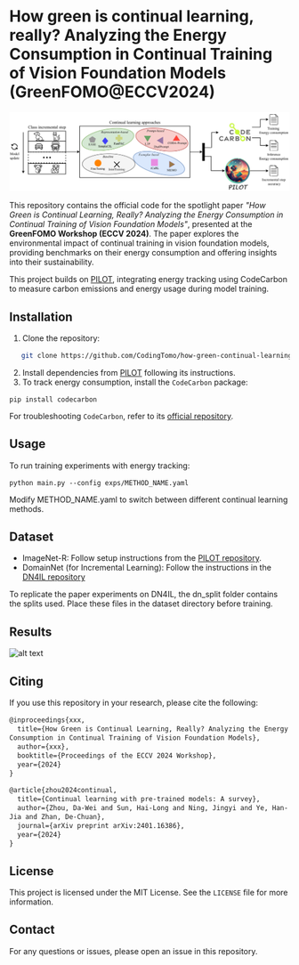 # How green is continual learning, really? Analyzing the Energy Consumption in Continual Training of Vision Foundation Models (GreenFOMO@ECCV2024)

![alt text](https://github.com/CodingTomo/how-green-continual-learning/blob/main/src/methodology.png?raw=true)

This repository contains the official code for the spotlight paper *"How Green is Continual Learning, Really? Analyzing the Energy Consumption in Continual Training of Vision Foundation Models"*, presented at the **GreenFOMO Workshop (ECCV 2024)**. The paper explores the environmental impact of continual training in vision foundation models, providing benchmarks on their energy consumption and offering insights into their sustainability.

This project builds on [PILOT](https://github.com/sun-hailong/LAMDA-PILOT), integrating energy tracking using CodeCarbon to measure carbon emissions and energy usage during model training.

## Installation
1. Clone the repository:
```bash
   git clone https://github.com/CodingTomo/how-green-continual-learning.git
```
2. Install dependencies from [PILOT](https://github.com/sun-hailong/LAMDA-PILOT) following its instructions.
3. To track energy consumption, install the ```CodeCarbon``` package:
```
pip install codecarbon
```
For troubleshooting ```CodeCarbon```, refer to its [official repository](https://github.com/mlco2/codecarbon).


## Usage
To run training experiments with energy tracking:
```
python main.py --config exps/METHOD_NAME.yaml
```
Modify METHOD_NAME.yaml to switch between different continual learning methods.

## Dataset
- ImageNet-R: Follow setup instructions from the [PILOT repository](https://github.com/sun-hailong/LAMDA-PILOT).
- DomainNet (for Incremental Learning): Follow the instructions in the [DN4IL repository](https://github.com/NeurAI-Lab/DN4IL-dataset)

To replicate the paper experiments on DN4IL, the dn_split folder contains the splits used. Place these files in the dataset directory before training.

## Results
![alt text](https://github.com/CodingTomo/how-green-continual-learning/blob/main/src/train_energy_vs_accuracy_all.jpeg)

## Citing
If you use this repository in your research, please cite the following:
```
@inproceedings{xxx,
  title={How Green is Continual Learning, Really? Analyzing the Energy Consumption in Continual Training of Vision Foundation Models},
  author={xxx},
  booktitle={Proceedings of the ECCV 2024 Workshop},
  year={2024}
}
```

```
@article{zhou2024continual,
  title={Continual learning with pre-trained models: A survey},
  author={Zhou, Da-Wei and Sun, Hai-Long and Ning, Jingyi and Ye, Han-Jia and Zhan, De-Chuan},
  journal={arXiv preprint arXiv:2401.16386},
  year={2024}
}
```

## License

This project is licensed under the MIT License. See the `LICENSE` file for more information.

## Contact
For any questions or issues, please open an issue in this repository.
